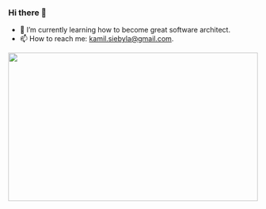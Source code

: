### Hi there 👋
- 🌱 I’m currently learning how to become great software architect. 
- 📫 How to reach me: kamil.siebyla@gmail.com.
<img src="[https://media.giphy.com/media/U7c2TesYruxCiw11qK/giphy.gif](https://media.giphy.com/media/sJvz8Qnfly3BOuotGx/giphy-downsized-large.gif)" width="100%" height="300px">
